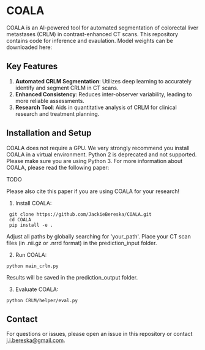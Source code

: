 ﻿# COALA
COALA is an AI-powered tool for automated segmentation of colorectal liver metastases (CRLM) in contrast-enhanced CT scans. This repository contains code for inference and evaulation. Model weights can be downloaded here: 

## Key Features

1. **Automated CRLM Segmentation**: Utilizes deep learning to accurately identify and segment CRLM in CT scans.
2. **Enhanced Consistency**: Reduces inter-observer variability, leading to more reliable assessments.
3. **Research Tool**: Aids in quantitative analysis of CRLM for clinical research and treatment planning.

## Installation and Setup

COALA does not require a GPU. We very strongly recommend you install COALA in a virtual environment.
Python 2 is deprecated and not supported. Please make sure you are using Python 3.
For more information about COALA, please read the following paper:

TODO

Please also cite this paper if you are using COALA for your research!


1. Install COALA:
```
 git clone https://github.com/JackieBereska/COALA.git
 cd COALA
 pip install -e .
```
Adjust all paths by globally searching for 'your_path'. Place your CT scan files (in .nii.gz or .nrrd format) in the prediction_input folder.

2. Run COALA:
```
python main_crlm.py
```
Results will be saved in the prediction_output folder.

3. Evaluate COALA:
```
python CRLM/helper/eval.py
```

## Contact
For questions or issues, please open an issue in this repository or contact j.i.bereska@gmail.com.
